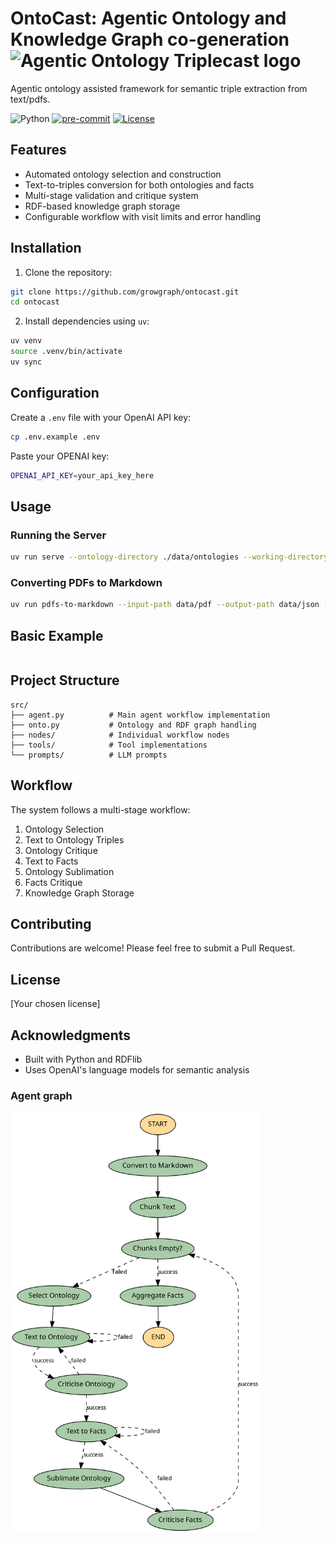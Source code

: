 # OntoCast: Agentic Ontology and Knowledge Graph co-generation <img src="https://raw.githubusercontent.com/ontocast/main/docs/assets/favicon.ico" alt="Agentic Ontology Triplecast logo" style="height: 32px; width:32px;"/>

Agentic ontology assisted framework for semantic triple extraction from text/pdfs.

![Python](https://img.shields.io/badge/python-3.12-blue.svg) 
[![pre-commit](https://github.com/growgraph/ontocast/actions/workflows/pre-commit.yml/badge.svg)](https://github.com/growgraph/ontocast/actions/workflows/pre-commit.yml)
[![License](https://img.shields.io/badge/License-Apache_2.0-blue.svg)](https://opensource.org/licenses/Apache-2.0)

## Features

- Automated ontology selection and construction
- Text-to-triples conversion for both ontologies and facts
- Multi-stage validation and critique system
- RDF-based knowledge graph storage
- Configurable workflow with visit limits and error handling

## Installation

1. Clone the repository:
```bash
git clone https://github.com/growgraph/ontocast.git
cd ontocast
```

2. Install dependencies using `uv`:
```bash
uv venv
source .venv/bin/activate
uv sync
```

## Configuration


Create a `.env` file with your OpenAI API key:

```bash
cp .env.example .env
```

Paste your OPENAI key:
```bash
OPENAI_API_KEY=your_api_key_here
```

## Usage

### Running the Server

```bash
uv run serve --ontology-directory ./data/ontologies --working-directory working_dir --env-path .env 
```

### Converting PDFs to Markdown

```bash
uv run pdfs-to-markdown --input-path data/pdf --output-path data/json [--prefix chem]
```

## Basic Example

```

```

## Project Structure

```
src/
├── agent.py          # Main agent workflow implementation
├── onto.py           # Ontology and RDF graph handling
├── nodes/            # Individual workflow nodes
├── tools/            # Tool implementations
└── prompts/          # LLM prompts
```

## Workflow

The system follows a multi-stage workflow:

1. Ontology Selection
2. Text to Ontology Triples
3. Ontology Critique
4. Text to Facts
5. Ontology Sublimation
6. Facts Critique
7. Knowledge Graph Storage

## Contributing

Contributions are welcome! Please feel free to submit a Pull Request.

## License

[Your chosen license]

## Acknowledgments

- Built with Python and RDFlib
- Uses OpenAI's language models for semantic analysis

### Agent graph

<!-- ![SVG Image](graph.png|200) -->
[<img src="docs/assets/graph.png" width="400"/>](graph.png)
